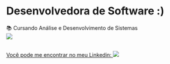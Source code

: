 <h1> Desenvolvedora de Software :) </h1

<img src="https://github.com/user-attachments/assets/ef254cd6-6a64-42b3-86e6-a45764a23d38" width="20" /> 
📚 Cursando Análise e Desenvolvimento de Sistemas
<br>
<div>
  <a href="https://github.com/LorraineOliveira12">
    <img  src="https://github-readme-stats.vercel.app/api?username=LorraineOliveira12&include_all_commits=true&show_icons=true&theme=dracula"/>
<div/>

<br>

 Você pode me encontrar no meu Linkedin: <a href="https://www.linkedin.com/in/lorraine-oliveira/-4824b01a7/" target="_blank"><img src="https://img.shields.io/badge/-LinkedIn-%230077B5?style=for-the-badge&logo=linkedin&logoColor=white" target="_blank"></a>
<div/>

 </div> <br/>
